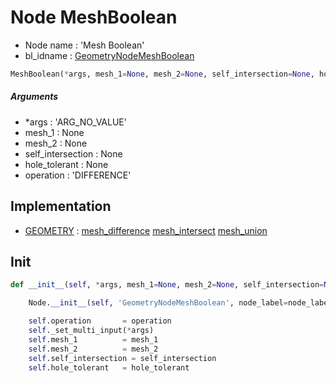 # Node MeshBoolean

- Node name : 'Mesh Boolean'
- bl_idname : [GeometryNodeMeshBoolean](https://docs.blender.org/api/current/bpy.types.GeometryNodeMeshBoolean.html)


``` python
MeshBoolean(*args, mesh_1=None, mesh_2=None, self_intersection=None, hole_tolerant=None, operation='DIFFERENCE', node_label=None, node_color=None)
```
##### Arguments

- *args : 'ARG_NO_VALUE'
- mesh_1 : None
- mesh_2 : None
- self_intersection : None
- hole_tolerant : None
- operation : 'DIFFERENCE'

## Implementation

- [GEOMETRY](/docs/GeoNodes/socket_GEOMETRY.md) : [mesh_difference](/docs/GeoNodes/socket_GEOMETRY.md#mesh_difference) [mesh_intersect](/docs/GeoNodes/socket_GEOMETRY.md#mesh_intersect) [mesh_union](/docs/GeoNodes/socket_GEOMETRY.md#mesh_union)

## Init

``` python
def __init__(self, *args, mesh_1=None, mesh_2=None, self_intersection=None, hole_tolerant=None, operation='DIFFERENCE', node_label=None, node_color=None):

    Node.__init__(self, 'GeometryNodeMeshBoolean', node_label=node_label, node_color=node_color)

    self.operation       = operation
    self._set_multi_input(*args)
    self.mesh_1          = mesh_1
    self.mesh_2          = mesh_2
    self.self_intersection = self_intersection
    self.hole_tolerant   = hole_tolerant
```
